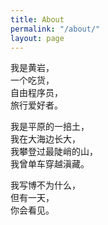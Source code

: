 ```yaml
---
title: About
permalink: "/about/"
layout: page
---
```


我是黄岩，<br>
一个吃货，<br>
自由程序员，<br>
旅行爱好者。

我是平原的一掊土，<br>
我在大海边长大，<br>
我攀登过最陡峭的山，<br>
我曾单车穿越滇藏。

我写博不为什么，<br>
但有一天，<br>
你会看见。
